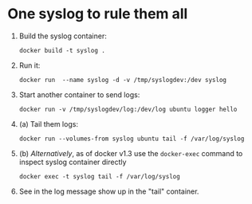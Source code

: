 # One syslog to rule them all

1. Build the syslog container: 

   `docker build -t syslog .`

2. Run it: 

   `docker run  --name syslog -d -v /tmp/syslogdev:/dev syslog`

3. Start another container to send logs:

   `docker run -v /tmp/syslogdev/log:/dev/log ubuntu logger hello`
   
4. (a) Tail them logs: 

   `docker run --volumes-from syslog ubuntu tail -f /var/log/syslog`

4. (b) *Alternatively*, as of docker v1.3 use the `docker-exec` command to inspect syslog container directly
    
    `docker exec -t syslog tail -f /var/log/syslog`

5. See in the log message show up in the "tail" container.

